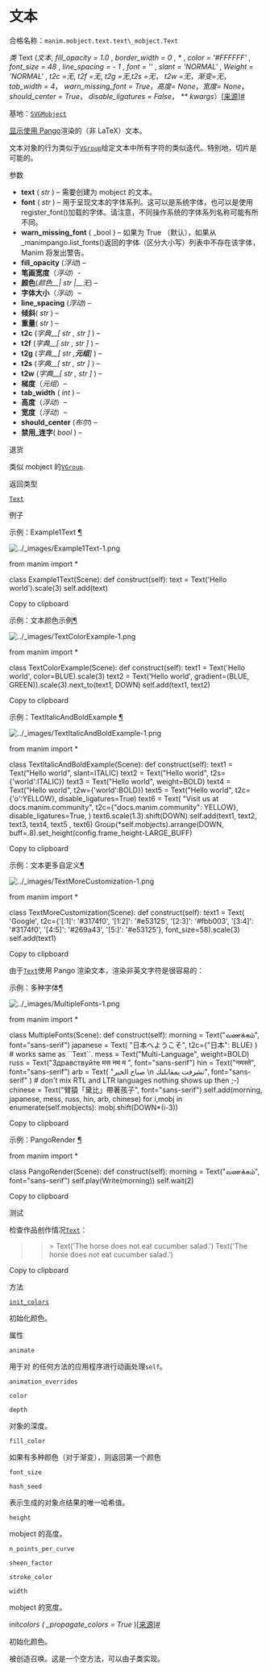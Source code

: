 # 文本

合格名称：`manim.mobject.text.text\_mobject.Text`

_类_ Text (_文本_, _fill_opacity = 1.0_ , _border_width = 0_ , _\*_ , _color = '#FFFFFF'_ , _font_size = 48_ , _line_spacing = \- 1_ , _font = ''_ , _slant = 'NORMAL'_ , _Weight = 'NORMAL'_ , _t2c =无_, _t2f =无_, _t2g =无_,_t2s =无_， _t2w =无_，_渐变=无_， _tab_width = 4_， _warn_missing_font = True_，_高度= None_，_宽度= None_， _should_center = True_， _disable_ligatures = False_， _\*\* kwargs_）[\[来源\]](../_modules/manim/mobject/text/text_mobject.html#Text)[#](#manim.mobject.text.text_mobject.Text "此定义的固定链接")

基地：[`SVGMobject`](manim.mobject.svg.svg_mobject.SVGMobject.html#manim.mobject.svg.svg_mobject.SVGMobject "manim.mobject.svg.svg_mobject.SVGMobject")

[显示使用 Pango](https://pango.gnome.org/)渲染的（非 LaTeX）文本。

文本对象的行为类似于[`VGroup`](manim.mobject.types.vectorized_mobject.VGroup.html#manim.mobject.types.vectorized_mobject.VGroup "manim.mobject.types.vectorized_mobject.VGroup")给定文本中所有字符的类似迭代。特别地，切片是可能的。

参数

- **text** ( _str_ ) – 需要创建为 mobject 的文本。
- **font** ( _str_ ) – 用于呈现文本的字体系列。这可以是系统字体，也可以是使用 register_font()加载的字体。请注意，不同操作系统的字体系列名称可能有所不同。
- **warn_missing_font** ( \_bool ) – 如果为 True （默认），如果从\_manimpango.list_fonts()返回的字体（区分大小写）列表中不存在该字体，Manim 将发出警告。
- **fill_opacity** (_浮动_) –
- **笔画宽度**（_浮动_）-
- **颜色**(_颜色\_\_|_ _str_ _|\_\_无_) –
- **字体大小**（_浮动_）–
- **line_spacing** (_浮动_) –
- **倾斜**( _str_ ) –
- **重量**( _str_ ) –
- **t2c** (_字典\_\_\[_ _str_ _,_ _str_ _\]_ ) –
- **t2f** (_字典\_\_\[_ _str_ _,_ _str_ _\]_ ) –
- **t2g** (_字典\_\_\[_ _str_ _,**元组**\]_ ) –
- **t2s** (_字典\_\_\[_ _str_ _,_ _str_ _\]_ ) –
- **t2w** (_字典\_\_\[_ _str_ _,_ _str_ _\]_ ) –
- **梯度**（_元组_）–
- **tab_width** ( _int_ ) –
- **高度**（_浮动_）–
- **宽度**（_浮动_）–
- **should_center** (_布尔_) –
- **禁用\_连字**( _bool_ ) –

退货

类似 mobject 的[`VGroup`](manim.mobject.types.vectorized_mobject.VGroup.html#manim.mobject.types.vectorized_mobject.VGroup "manim.mobject.types.vectorized_mobject.VGroup").

返回类型

[`Text`](#manim.mobject.text.text_mobject.Text "manim.mobject.text.text_mobject.Text")

例子

示例：Example1Text [¶](#example1text)

![../_images/Example1Text-1.png](../_images/Example1Text-1.png)

from manim import \*

class Example1Text(Scene):
def construct(self):
text = Text('Hello world').scale(3)
self.add(text)

Copy to clipboard

示例：文本颜色示例[¶](#textcolorexample)

![../_images/TextColorExample-1.png](../_images/TextColorExample-1.png)

from manim import \*

class TextColorExample(Scene):
def construct(self):
text1 = Text('Hello world', color=BLUE).scale(3)
text2 = Text('Hello world', gradient=(BLUE, GREEN)).scale(3).next_to(text1, DOWN)
self.add(text1, text2)

Copy to clipboard

示例：TextItalicAndBoldExample [¶](#textitalicandboldexample)

![../_images/TextItalicAndBoldExample-1.png](../_images/TextItalicAndBoldExample-1.png)

from manim import \*

class TextItalicAndBoldExample(Scene):
def construct(self):
text1 = Text("Hello world", slant=ITALIC)
text2 = Text("Hello world", t2s={'world':ITALIC})
text3 = Text("Hello world", weight=BOLD)
text4 = Text("Hello world", t2w={'world':BOLD})
text5 = Text("Hello world", t2c={'o':YELLOW}, disable_ligatures=True)
text6 = Text(
"Visit us at docs.manim.community",
t2c={"docs.manim.community": YELLOW},
disable_ligatures=True,
)
text6.scale(1.3).shift(DOWN)
self.add(text1, text2, text3, text4, text5 , text6)
Group(\*self.mobjects).arrange(DOWN, buff=.8).set_height(config.frame_height-LARGE_BUFF)

Copy to clipboard

示例：文本更多自定义[¶](#textmorecustomization)

![../_images/TextMoreCustomization-1.png](../_images/TextMoreCustomization-1.png)

from manim import \*

class TextMoreCustomization(Scene):
def construct(self):
text1 = Text(
'Google',
t2c={'\[:1\]': '#3174f0', '\[1:2\]': '#e53125',
'\[2:3\]': '#fbb003', '\[3:4\]': '#3174f0',
'\[4:5\]': '#269a43', '\[5:\]': '#e53125'}, font_size=58).scale(3)
self.add(text1)

Copy to clipboard

由于[`Text`](#manim.mobject.text.text_mobject.Text "manim.mobject.text.text_mobject.Text")使用 Pango 渲染文本，渲染非英文字符是很容易的：

示例：多种字体[¶](#multiplefonts)

![../_images/MultipleFonts-1.png](../_images/MultipleFonts-1.png)

from manim import \*

class MultipleFonts(Scene):
def construct(self):
morning = Text("வணக்கம்", font="sans-serif")
japanese = Text(
"日本へようこそ", t2c={"日本": BLUE}
) \# works same as \`\`Text\`\`.
mess = Text("Multi-Language", weight=BOLD)
russ = Text("Здравствуйте मस नम म ", font="sans-serif")
hin = Text("नमस्ते", font="sans-serif")
arb = Text(
"صباح الخير \\n تشرفت بمقابلتك", font="sans-serif"
) \# don't mix RTL and LTR languages nothing shows up then ;-)
chinese = Text("臂猿「黛比」帶著孩子", font="sans-serif")
self.add(morning, japanese, mess, russ, hin, arb, chinese)
for i,mobj in enumerate(self.mobjects):
mobj.shift(DOWN\*(i-3))

Copy to clipboard

示例：PangoRender [¶](#pangorender)

from manim import \*

class PangoRender(Scene):
def construct(self):
morning = Text("வணக்கம்", font="sans-serif")
self.play(Write(morning))
self.wait(2)

Copy to clipboard

测试

检查作品创作情况[`Text`](#manim.mobject.text.text_mobject.Text "manim.mobject.text.text_mobject.Text")：

> > \> Text('The horse does not eat cucumber salad.')
> > Text('The horse does not eat cucumber salad.')

Copy to clipboard

方法

[`init_colors`](#manim.mobject.text.text_mobject.Text.init_colors "manim.mobject.text.text_mobject.Text.init_colors")

初始化颜色。

属性

`animate`

用于对 的任何方法的应用程序进行动画处理`self`。

`animation_overrides`

`color`

`depth`

对象的深度。

`fill_color`

如果有多种颜色（对于渐变），则返回第一个颜色

`font_size`

`hash_seed`

表示生成的对象点结果的唯一哈希值。

`height`

mobject 的高度。

`n_points_per_curve`

`sheen_factor`

`stroke_color`

`width`

mobject 的宽度。

init*colors ( \_propagate_colors = True* )[\[来源\]](../_modules/manim/mobject/text/text_mobject.html#Text.init_colors)[#](#manim.mobject.text.text_mobject.Text.init_colors "此定义的固定链接")

初始化颜色。

被创造召唤。这是一个空方法，可以由子类实现。
